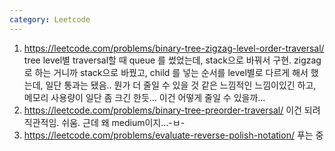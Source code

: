 ```yaml
---
category: Leetcode
---
```


1. <https://leetcode.com/problems/binary-tree-zigzag-level-order-traversal/> tree level별 traversal할 때 queue 를 썼었는데, stack으로 바꿔서 구현. zigzag로 하는 거니까 stack으로 바꿨고, child 를 넣는 순서를 level별로 다르게 해서 했는데, 일단 통과는 됐음.. 뭔가 더 줄일 수 있을 것 같은 느낌적인 느낌이있긴 하고, 메모리 사용량이 일단 좀 크긴 한듯... 이건 어떻게 줄일 수 있을까...
2. <https://leetcode.com/problems/binary-tree-preorder-traversal/> 이건 되려 직관적임. 쉬움. 근데 왜 medium이지...-ㅂ-
3. <https://leetcode.com/problems/evaluate-reverse-polish-notation/> 푸는 중
